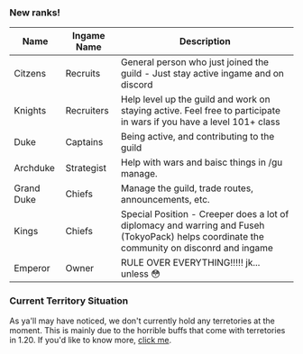 ### New ranks!

| Name | Ingame Name | Description |
| - | - | - |
| Citzens | Recruits | General person who just joined the guild - Just stay active ingame and on discord |
| Knights | Recruiters | Help level up the guild and work on staying active. Feel free to participate in wars if you have a level 101+ class |
| Duke | Captains | Being active, and contributing to the guild |
| Archduke | Strategist | Help with wars and baisc things in /gu manage. |
| Grand Duke | Chiefs | Manage the guild, trade routes, announcements, etc. |
| Kings | Chiefs | Special Position - Creeper does a lot of diplomacy and warring and Fuseh (TokyoPack) helps coordinate the community on disconrd and ingame |
| Emperor | Owner | RULE OVER EVERYTHING!!!!! jk... unless 😳 |

### Current Territory Situation 

As ya'll may have noticed, we don't currently hold any terretories at the moment. This is mainly due to the horrible buffs that come with terretories in 1.20. If you'd like to know more, [click me](https://forums.wynncraft.com/threads/buff-guild-upgrades.282254/).
